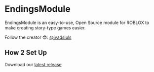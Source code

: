 # EndingsModule
EndingsModule is an easy-to-use, Open Source module for ROBLOX to make creating story-type games easier.

Follow the creator 😎: [@ivadsiuls](https://www.roblox.com/users/5048508312/profile)


## How 2 Set Up

Download our [latest release](https://github.com/ivadsiuls/EndingsModule/releases)
